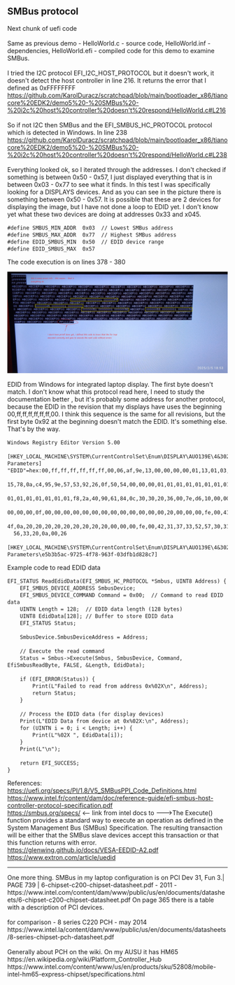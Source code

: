 <h2>SMBus protocol</h2>

Next chunk of uefi code <br /><br />
Same as previous demo - HelloWorld.c - source code, HelloWorld.inf - dependencies, HelloWorld.efi - compiled code for this demo to examine SMBus.
<br /><br />
I tried the I2C protocol EFI_I2C_HOST_PROTOCOL but it doesn't work, it doesn't detect the host controller in line 216. It returns the error that I defined as 0xFFFFFFFF
https://github.com/KarolDuracz/scratchpad/blob/main/bootloader_x86/tianocore%20EDK2/demo5%20-%20SMBus%20-%20i2c%20host%20controller%20doesn't%20respond/HelloWorld.c#L216
<br /><br />
So if not I2C then SMBus and the EFI_SMBUS_HC_PROTOCOL protocol which is detected in Windows. In line 238
https://github.com/KarolDuracz/scratchpad/blob/main/bootloader_x86/tianocore%20EDK2/demo5%20-%20SMBus%20-%20i2c%20host%20controller%20doesn't%20respond/HelloWorld.c#L238
<br /><br />
Everything looked ok, so I iterated through the addresses. I don't checked if something is between 0x50 - 0x57, I just displayed everything that is in between 0x03 - 0x77 to see what it finds. In this test I was specifically looking for a DISPLAYS devices. And as you can see in the picture there is something between 0x50 - 0x57. It is possible that these are 2 devices for displaying the image, but I have not done a loop to EDID yet. I don't know yet what these two devices are doing at addresses 0x33 and x045.

```
#define SMBUS_MIN_ADDR  0x03  // Lowest SMBus address
#define SMBUS_MAX_ADDR  0x77  // Highest SMBus address
#define EDID_SMBUS_MIN  0x50  // EDID device range
#define EDID_SMBUS_MAX  0x57
```

The code execution is on lines 378 - 380


![dump](https://github.com/KarolDuracz/scratchpad/blob/main/bootloader_x86/tianocore%20EDK2/demo5%20-%20SMBus%20-%20i2c%20host%20controller%20doesn't%20respond/1738778791687.jpg?raw=true)

EDID from Windows for integrated laptop display. The first byte doesn't match. I don't know what this protocol read here, I need to study the documentation better
, but it's probably some address for another protocol, because the EDID in the revision that my displays have uses the beginning 00,ff,ff,ff,ff,ff,ff,00. I think this sequence is the same for all revisions, but the first byte 0x92 at the beginning doesn't match the EDID. It's something else. That's by the way.

```
Windows Registry Editor Version 5.00

[HKEY_LOCAL_MACHINE\SYSTEM\CurrentControlSet\Enum\DISPLAY\AUO139E\4&302c6972&0&UID67568640\Device Parameters]
"EDID"=hex:00,ff,ff,ff,ff,ff,ff,00,06,af,9e,13,00,00,00,00,01,13,01,03,80,26,\
  15,78,0a,c4,95,9e,57,53,92,26,0f,50,54,00,00,00,01,01,01,01,01,01,01,01,01,\
  01,01,01,01,01,01,01,f8,2a,40,90,61,84,0c,30,30,20,36,00,7e,d6,10,00,00,18,\
  00,00,00,0f,00,00,00,00,00,00,00,00,00,00,00,00,00,20,00,00,00,fe,00,41,55,\
  4f,0a,20,20,20,20,20,20,20,20,20,00,00,00,fe,00,42,31,37,33,52,57,30,31,20,\
  56,33,20,0a,00,26

[HKEY_LOCAL_MACHINE\SYSTEM\CurrentControlSet\Enum\DISPLAY\AUO139E\4&302c6972&0&UID67568640\Device Parameters\e5b3b5ac-9725-4f78-963f-03dfb1d828c7]
```

Example code to read EDID data

```
EFI_STATUS ReadEdidData(EFI_SMBUS_HC_PROTOCOL *Smbus, UINT8 Address) {
    EFI_SMBUS_DEVICE_ADDRESS SmbusDevice;
    EFI_SMBUS_DEVICE_COMMAND Command = 0x00;  // Command to read EDID data
    UINTN Length = 128;  // EDID data length (128 bytes)
    UINT8 EdidData[128]; // Buffer to store EDID data
    EFI_STATUS Status;

    SmbusDevice.SmbusDeviceAddress = Address;

    // Execute the read command
    Status = Smbus->Execute(Smbus, SmbusDevice, Command, EfiSmbusReadByte, FALSE, &Length, EdidData);
    
    if (EFI_ERROR(Status)) {
        Print(L"Failed to read from address 0x%02X\n", Address);
        return Status;
    }

    // Process the EDID data (for display devices)
    Print(L"EDID Data from device at 0x%02X:\n", Address);
    for (UINTN i = 0; i < Length; i++) {
        Print(L"%02X ", EdidData[i]);
    }
    Print(L"\n");

    return EFI_SUCCESS;
}
```

References:<br />
https://uefi.org/specs/PI/1.8/V5_SMBusPPI_Code_Definitions.html <br />
https://www.intel.fr/content/dam/doc/reference-guide/efi-smbus-host-controller-protocol-specification.pdf<br />
https://smbus.org/specs/ <-- link from intel docs to --->The Execute() function provides a standard way to execute an operation as defined in the 
System Management Bus (SMBus) Specification. The resulting transaction will be either that the 
SMBus slave devices accept this transaction or that this function returns with error.<br />
https://glenwing.github.io/docs/VESA-EEDID-A2.pdf<br />
https://www.extron.com/article/uedid<br />
<hr>
One more thing. SMBus in my laptop configuration is on PCI Dev 31, Fun 3.| PAGE 739 | 
6-chipset-c200-chipset-datasheet.pdf - 2011 - 
https://www.intel.com/content/dam/www/public/us/en/documents/datasheets/6-chipset-c200-chipset-datasheet.pdf
On page 365 there is a table with a description of PCI devices.
<br /><br />
for comparison - 8 series C220 PCH - may 2014
https://www.intel.la/content/dam/www/public/us/en/documents/datasheets/8-series-chipset-pch-datasheet.pdf
<br /><br />
Generally about PCH on the wiki. On my AUSU it has HM65
 https://en.wikipedia.org/wiki/Platform_Controller_Hub <br />
 https://www.intel.com/content/www/us/en/products/sku/52808/mobile-intel-hm65-express-chipset/specifications.html
